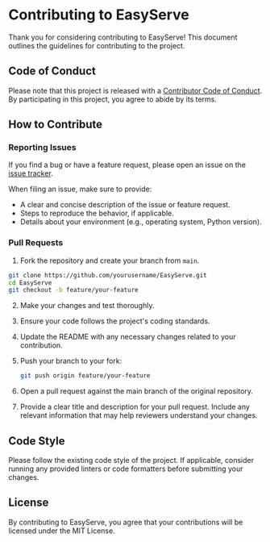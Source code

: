# Contributing to EasyServe

Thank you for considering contributing to EasyServe! This document outlines the guidelines for contributing to the project.

## Code of Conduct

Please note that this project is released with a [Contributor Code of Conduct](CODE_OF_CONDUCT.md). By participating in this project, you agree to abide by its terms.

## How to Contribute

### Reporting Issues

If you find a bug or have a feature request, please open an issue on the [issue tracker](https://github.com/yourusername/EasyServe/issues).

When filing an issue, make sure to provide:

- A clear and concise description of the issue or feature request.
- Steps to reproduce the behavior, if applicable.
- Details about your environment (e.g., operating system, Python version).

### Pull Requests

1. Fork the repository and create your branch from `main`.

```bash
git clone https://github.com/yourusername/EasyServe.git
cd EasyServe
git checkout -b feature/your-feature
```
2. Make your changes and test thoroughly.

3. Ensure your code follows the project's coding standards.

4. Update the README with any necessary changes related to your contribution.

5. Push your branch to your fork:
    
    ```bash
    git push origin feature/your-feature
    ```

6. Open a pull request against the main branch of the original repository.

7. Provide a clear title and description for your pull request. Include any relevant information that may help reviewers understand your changes.

## Code Style
Please follow the existing code style of the project. If applicable, consider running any provided linters or code formatters before submitting your changes.

## License
By contributing to EasyServe, you agree that your contributions will be licensed under the MIT License.